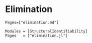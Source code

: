 # Elimination
```@index
Pages=["elimination.md"]
```

```@autodocs
Modules = [StructuralIdentifiability]
Pages   = ["elimination.jl"]
```